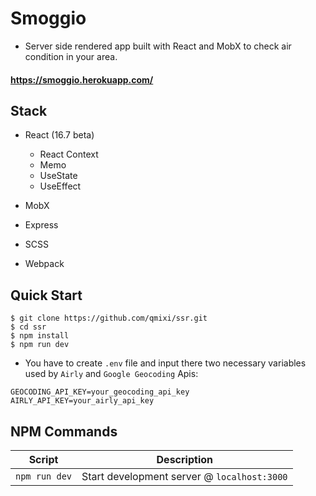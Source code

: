 # Smoggio
- Server side rendered app built with React and MobX to check air condition in your area.

#### https://smoggio.herokuapp.com/

## Stack

- React (16.7 beta)
  - React Context
  - Memo
  - UseState
  - UseEffect
  
- MobX
- Express
- SCSS
- Webpack

## Quick Start

```shell
$ git clone https://github.com/qmixi/ssr.git
$ cd ssr
$ npm install
$ npm run dev
```
- You have to create `.env` file and input there two necessary variables used by `Airly` and `Google Geocoding` Apis:
```
GEOCODING_API_KEY=your_geocoding_api_key
AIRLY_API_KEY=your_airly_api_key
```


## NPM Commands

|Script|Description|
|---|---|
|`npm run dev`|Start development server @ `localhost:3000`|
